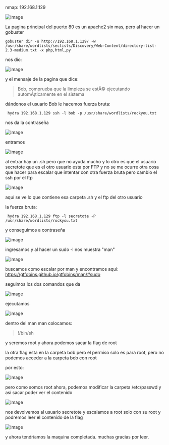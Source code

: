 nmap: 192.168.1.129

![image](https://github.com/user-attachments/assets/d17ebd57-216c-46bd-aece-555b03dab70c)

La pagina principal del puerto 80 es un apache2 sin mas, pero al hacer un gobuster

    gobuster dir -u http://192.168.1.129/ -w /usr/share/wordlists/seclists/Discovery/Web-Content/directory-list-2.3-medium.txt -x php,html,py 

nos dio: 

![image](https://github.com/user-attachments/assets/58916336-6df0-4c2c-8c17-b8557361e0d7)

y el mensaje de la pagina que dice:
>  Bob, comprueba que la limpieza se estÃ© ejecutando automÃ¡ticamente en el sistema

dándonos el usuario Bob
le hacemos fuerza bruta:

     hydra 192.168.1.129 ssh -l bob -p /usr/share/wordlists/rockyou.txt

nos da la contraseña

![image](https://github.com/user-attachments/assets/835ab1aa-09f6-4c86-bf5d-67a9c4b776b7)

entramos

![image](https://github.com/user-attachments/assets/952fd3d3-f5ec-4cdb-bcee-6c675408646e)

al entrar hay un .sh pero que no ayuda mucho y lo otro es que el usuario secretote que es el otro usuario esta por FTP y no se me ocurre otra cosa que hacer para escalar que intentar con otra fuerza bruta pero cambio el ssh por el ftp

![image](https://github.com/user-attachments/assets/70e08ee4-0b9c-4d17-b32f-269d796099be)


aquí se ve lo que contiene esa carpeta .sh y el ftp del otro usuario

la fuerza bruta: 

     hydra 192.168.1.129 ftp -l secretote -P /usr/share/wordlists/rockyou.txt

y conseguimos a contraseña

![image](https://github.com/user-attachments/assets/315398aa-6fb4-45cb-84f2-fe51abed3802)

ingresamos y al hacer un sudo -l nos muestra "man"

![image](https://github.com/user-attachments/assets/ec892b4c-1c16-463a-8ec9-3ff028905651)

buscamos como escalar por man y encontramos aqui: https://gtfobins.github.io/gtfobins/man/#sudo

seguimos los dos comandos que da

![image](https://github.com/user-attachments/assets/d9d1f758-6177-475b-b083-884af3fae0d6)

ejecutamos 

![image](https://github.com/user-attachments/assets/dee1dc23-ab3c-4259-96eb-cdaf51441633)

dentro del man man colocamos: 
> !/bin/sh

y seremos root y ahora podemos sacar la flag de root

la otra flag esta en la carpeta bob pero el permiso solo es para root, pero no podemos acceder a la carpeta bob con root

por esto: 

![image](https://github.com/user-attachments/assets/b02e1473-ed64-4afb-b798-468fc5f43cc2)

pero como somos root ahora, podemos modificar la carpeta /etc/passwd y así sacar poder ver el contenido

![image](https://github.com/user-attachments/assets/7478e77f-5edd-407d-8449-947e183831dc)

nos devolvemos al usuario secretote y escalamos a root solo con su root
y podremos leer el contenido de la flag

![image](https://github.com/user-attachments/assets/735950fb-8992-4073-a6f4-8cfb359fe438)

y ahora tendríamos la maquina completada. muchas gracias por leer. 
